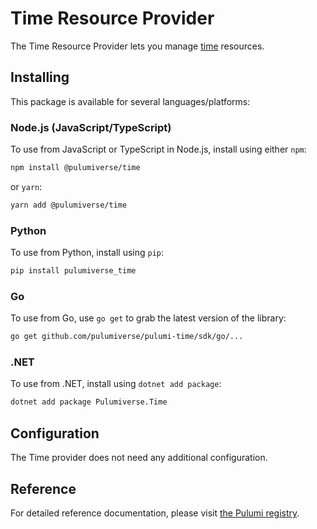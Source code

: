 # Time Resource Provider

The Time Resource Provider lets you manage [time](https://www.pulumi.com/registry/packages/time/) resources.

## Installing

This package is available for several languages/platforms:

### Node.js (JavaScript/TypeScript)

To use from JavaScript or TypeScript in Node.js, install using either `npm`:

```bash
npm install @pulumiverse/time
```

or `yarn`:

```bash
yarn add @pulumiverse/time
```

### Python

To use from Python, install using `pip`:

```bash
pip install pulumiverse_time
```

### Go

To use from Go, use `go get` to grab the latest version of the library:

```bash
go get github.com/pulumiverse/pulumi-time/sdk/go/...
```

### .NET

To use from .NET, install using `dotnet add package`:

```bash
dotnet add package Pulumiverse.Time
```

## Configuration

The Time provider does not need any additional configuration.

## Reference

For detailed reference documentation, please visit [the Pulumi registry](https://www.pulumi.com/registry/packages/time/api-docs/).
